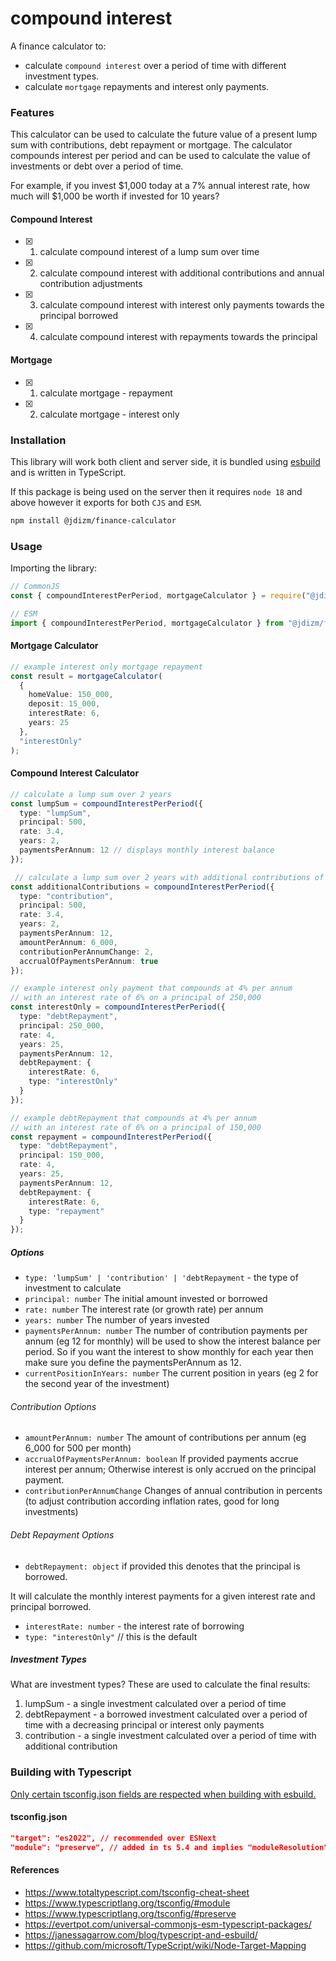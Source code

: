 # compound interest

A finance calculator to:

- calculate `compound interest` over a period of time with different investment types.
- calculate `mortgage` repayments and interest only payments.

### Features

This calculator can be used to calculate the future value of a present lump sum with contributions, debt repayment or mortgage. The calculator compounds interest per period and can be used to calculate the value of investments or debt over a period of time.

For example, if you invest $1,000 today at a 7% annual interest rate, how much will $1,000 be worth if invested for 10 years?

#### Compound Interest

- [x] 1. calculate compound interest of a lump sum over time
- [x] 2. calculate compound interest with additional contributions and annual contribution adjustments
- [x] 3. calculate compound interest with interest only payments towards the principal borrowed
- [x] 4. calculate compound interest with repayments towards the principal

#### Mortgage

- [x] 1. calculate mortgage - repayment
- [x] 2. calculate mortgage - interest only

### Installation

This library will work both client and server side, it is bundled using [esbuild](https://esbuild.github.io/) and is written in TypeScript.

If this package is being used on the server then it requires `node 18` and above however it exports for both `CJS` and `ESM`.

```bash
npm install @jdizm/finance-calculator
```

### Usage

Importing the library:

```js
// CommonJS
const { compoundInterestPerPeriod, mortgageCalculator } = require("@jdizm/finance-calculator");
```

```js
// ESM
import { compoundInterestPerPeriod, mortgageCalculator } from "@jdizm/finance-calculator";
```

#### Mortgage Calculator

```ts
// example interest only mortgage repayment
const result = mortgageCalculator(
  {
    homeValue: 150_000,
    deposit: 15_000,
    interestRate: 6,
    years: 25
  },
  "interestOnly"
);
```

#### Compound Interest Calculator

```ts
// calculate a lump sum over 2 years
const lumpSum = compoundInterestPerPeriod({
  type: "lumpSum",
  principal: 500,
  rate: 3.4,
  years: 2,
  paymentsPerAnnum: 12 // displays monthly interest balance
});

 // calculate a lump sum over 2 years with additional contributions of 500 per month with 2% adjustment every year
const additionalContributions = compoundInterestPerPeriod({
  type: "contribution",
  principal: 500,
  rate: 3.4,
  years: 2,
  paymentsPerAnnum: 12,
  amountPerAnnum: 6_000,
  contributionPerAnnumChange: 2,
  accrualOfPaymentsPerAnnum: true
});

// example interest only payment that compounds at 4% per annum
// with an interest rate of 6% on a principal of 250,000
const interestOnly = compoundInterestPerPeriod({
  type: "debtRepayment",
  principal: 250_000,
  rate: 4,
  years: 25,
  paymentsPerAnnum: 12,
  debtRepayment: {
    interestRate: 6,
    type: "interestOnly"
  }
});

// example debtRepayment that compounds at 4% per annum
// with an interest rate of 6% on a principal of 150,000
const repayment = compoundInterestPerPeriod({
  type: "debtRepayment",
  principal: 150_000,
  rate: 4,
  years: 25,
  paymentsPerAnnum: 12,
  debtRepayment: {
    interestRate: 6,
    type: "repayment"
  }
});
```

##### Options

- `type: 'lumpSum' | 'contribution' | 'debtRepayment` - the type of investment to calculate
- `principal: number` The initial amount invested or borrowed
- `rate: number` The interest rate (or growth rate) per annum
- `years: number` The number of years invested
- `paymentsPerAnnum: number` The number of contribution payments per annum (eg 12 for monthly) will be used to show the interest balance per period. So if you want the interest to show monthly for each year then make sure you define the paymentsPerAnnum as 12.
- `currentPositionInYears: number` The current position in years (eg 2 for the second year of the investment)

###### Contribution Options

- `amountPerAnnum: number` The amount of contributions per annum (eg 6_000 for 500 per month)
- `accrualOfPaymentsPerAnnum: boolean` If provided payments accrue interest per annum; Otherwise interest is only accrued on the principal payment.
- `contributionPerAnnumChange` Changes of annual contribution in percents (to adjust contribution according inflation rates, good for long investments)

###### Debt Repayment Options

- `debtRepayment: object` if provided this denotes that the principal is borrowed.

It will calculate the monthly interest payments for a given interest rate and principal borrowed.

- `interestRate: number` - the interest rate of borrowing
- `type: "interestOnly"` // this is the default

##### Investment Types

What are investment types? These are used to calculate the final results:

1. lumpSum - a single investment calculated over a period of time
2. debtRepayment - a borrowed investment calculated over a period of time with a decreasing principal or interest only payments
3. contribution - a single investment calculated over a period of time with additional contribution

### Building with Typescript

[Only certain tsconfig.json fields are respected when building with esbuild.](https://esbuild.github.io/content-types/#tsconfig-json)

#### tsconfig.json

```json
"target": "es2022", // recommended over ESNext
"module": "preserve", // added in ts 5.4 and implies "moduleResolution": "bundler"
```

#### References

- https://www.totaltypescript.com/tsconfig-cheat-sheet
- https://www.typescriptlang.org/tsconfig/#module
- https://www.typescriptlang.org/tsconfig/#preserve
- https://evertpot.com/universal-commonjs-esm-typescript-packages/
- https://janessagarrow.com/blog/typescript-and-esbuild/
- https://github.com/microsoft/TypeScript/wiki/Node-Target-Mapping
